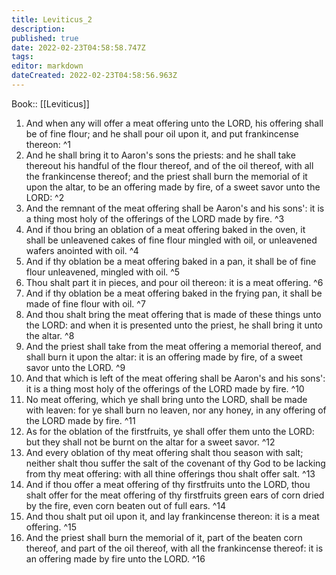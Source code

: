 ```yaml
---
title: Leviticus_2
description: 
published: true
date: 2022-02-23T04:58:58.747Z
tags: 
editor: markdown
dateCreated: 2022-02-23T04:58:56.963Z
---
```


 Book:: [[Leviticus]]
 1. And when any will offer a meat offering unto the LORD, his offering shall be of fine flour; and he shall pour oil upon it, and put frankincense thereon: ^1
 2. And he shall bring it to Aaron's sons the priests: and he shall take thereout his handful of the flour thereof, and of the oil thereof, with all the frankincense thereof; and the priest shall burn the memorial of it upon the altar, to be an offering made by fire, of a sweet savor unto the LORD: ^2
 3. And the remnant of the meat offering shall be Aaron's and his sons': it is a thing most holy of the offerings of the LORD made by fire. ^3
 4. And if thou bring an oblation of a meat offering baked in the oven, it shall be unleavened cakes of fine flour mingled with oil, or unleavened wafers anointed with oil. ^4
 5. And if thy oblation be a meat offering baked in a pan, it shall be of fine flour unleavened, mingled with oil. ^5
 6. Thou shalt part it in pieces, and pour oil thereon: it is a meat offering. ^6
 7. And if thy oblation be a meat offering baked in the frying pan, it shall be made of fine flour with oil. ^7
 8. And thou shalt bring the meat offering that is made of these things unto the LORD: and when it is presented unto the priest, he shall bring it unto the altar. ^8
 9. And the priest shall take from the meat offering a memorial thereof, and shall burn it upon the altar: it is an offering made by fire, of a sweet savor unto the LORD. ^9
 10. And that which is left of the meat offering shall be Aaron's and his sons': it is a thing most holy of the offerings of the LORD made by fire. ^10
 11. No meat offering, which ye shall bring unto the LORD, shall be made with leaven: for ye shall burn no leaven, nor any honey, in any offering of the LORD made by fire. ^11
 12. As for the oblation of the firstfruits, ye shall offer them unto the LORD: but they shall not be burnt on the altar for a sweet savor. ^12
 13. And every oblation of thy meat offering shalt thou season with salt; neither shalt thou suffer the salt of the covenant of thy God to be lacking from thy meat offering: with all thine offerings thou shalt offer salt. ^13
 14. And if thou offer a meat offering of thy firstfruits unto the LORD, thou shalt offer for the meat offering of thy firstfruits green ears of corn dried by the fire, even corn beaten out of full ears. ^14
 15. And thou shalt put oil upon it, and lay frankincense thereon: it is a meat offering. ^15
 16. And the priest shall burn the memorial of it, part of the beaten corn thereof, and part of the oil thereof, with all the frankincense thereof: it is an offering made by fire unto the LORD. ^16
